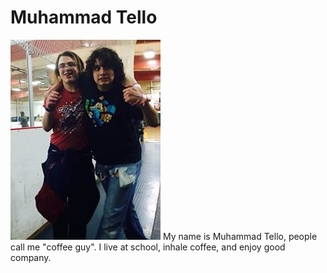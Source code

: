 Muhammad Tello
=====

![](./photos/photo.JPG "Right: Me, Left: Nasim") My name is Muhammad Tello, people call me "coffee guy".
I live at school, inhale coffee, and enjoy good company.
